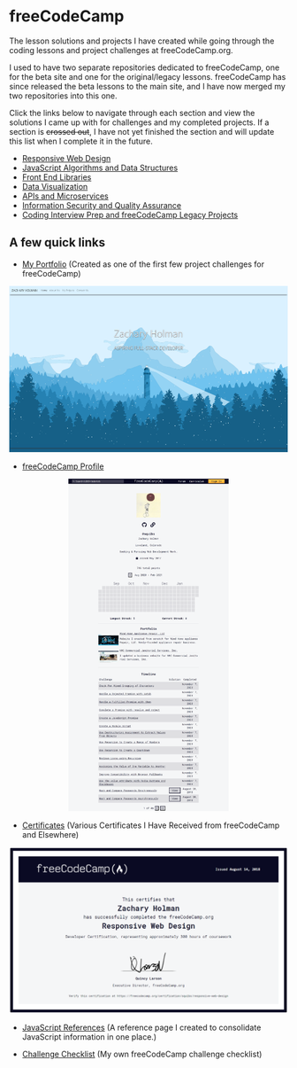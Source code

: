 # freeCodeCamp

The lesson solutions and projects I have created while going through the coding lessons and project challenges at freeCodeCamp.org.

I used to have two separate repositories dedicated to freeCodeCamp, one for the beta site and one for the original/legacy lessons. freeCodeCamp has since released the beta lessons to the main site, and I have now merged my two repositories into this one.

Click the links below to navigate through each section and view the solutions I came up with for challenges and my completed projects. If a section is ~~crossed out~~, I have not yet finished the section and will update this list when I complete it in the future.

- [Responsive Web Design](./1.%20Responsive%20Web%20Design#responsive-web-design#responsive-web-design)
- [JavaScript Algorithms and Data Structures](./2.%20JavaScript%20Algorithms%20and%20Data%20Structures#javascript-algorithms-and-data-structures)
- [Front End Libraries](./3.%20Front%20End%20Libraries#front-end-libraries)
- [Data Visualization](./4.%20Data%20Visualization#data-visualization)
- [APIs and Microservices](./5.%20APIs%20and%20Microservices#apis-and-microservices)
- [Information Security and Quality Assurance](./6.%20Information%20Securty%20and%20Quality%20Assurance#information-security-and-quality-assurance)
- [Coding Interview Prep and freeCodeCamp Legacy Projects](./7.%20Coding%20Interview%20Prep%20and%20freeCodeCamp%20Legacy%20Projects#coding-interview-prep-and-freecodecamp-legacy-projects)

## A few quick links

- [My Portfolio](https://github.com/Squibs/Squibs.github.io#my-portfolio) (Created as one of the first few project challenges for freeCodeCamp)

<p align="center"><a href="https://github.com/Squibs/Squibs.github.io#my-portfolio" target="_blank"><img src="Images/screenshots/screenshot-portfolio.png" height="300" alt="Screenshot of my portfolio page."/></a></p>

- [freeCodeCamp Profile](https://www.freecodecamp.org/squibs)

<p align="center"><a href="https://www.freecodecamp.org/squibs" target="_blank"><img src="Images/screenshots/screenshot-freeCodeCamp-profile-updated.png" height="600" alt="Screenshot of my freeCodeCamp profile."/></a></p>

- [Certificates](./Images/certificates#certificates) (Various Certificates I Have Received from freeCodeCamp and Elsewhere)

<p align="center"><a href="./Images/certificates#certificates" target="_blank"><img src="Images/certificates/my-responsive-web-design-certificate-updated.png" height="300" alt="Screenshot of my Responsive Web Design Certificate from freeCodeCamp"/></a></p>

- [JavaScript References](./JavaScript%20References.md#javascript-references) (A reference page I created to consolidate JavaScript information in one place.)

- [Challenge Checklist](./Challenge%20Checklist.md#freecodecamp-challenge-checklist) (My own freeCodeCamp challenge checklist)
